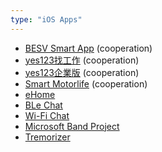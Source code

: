 ```yaml
---
type: "iOS Apps"
---
```


- [BESV Smart App](https://itunes.apple.com/tw/app/besv-smart-app/id992012921?l=zh&mt=8) (cooperation)
- [yes123找工作](https://itunes.apple.com/tw/app/yes123zhao-gong-zuo-qiu-zhi/id495610516?l=zh&mt=8) (cooperation)
- [yes123企業版](https://itunes.apple.com/tw/app/yes123qi-ye-ban-xing-dong/id1071773130?l=zh&mt=8) (cooperation)
- [Smart Motorlife](https://itunes.apple.com/tw/app/smart-motorlife/id699406009?l=zh&mt=8) (cooperation)
- [eHome](https://itunes.apple.com/tw/app/ehome-control/id966811946?l=zh&mt=8)
- [BLe Chat](https://itunes.apple.com/tw/app/wfe-ble-chat/id974412108?l=zh&mt=8)
- [Wi-Fi Chat](https://itunes.apple.com/tw/app/wfe-wi-fi-chat/id1018142594?l=zh&mt=8)
- [Microsoft Band Project](https://youtu.be/fGwmU2JtjxU)
- [Tremorizer](https://youtu.be/rPr5vkl09-M)